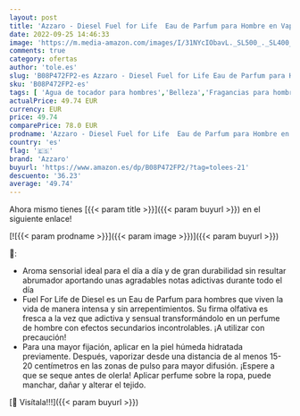 ```yaml
---
layout: post
title: 'Azzaro - Diesel Fuel for Life  Eau de Parfum para Hombre en Vaporizador Spray  Fragancia Sensorial'
date: 2022-09-25 14:46:33
image: 'https://m.media-amazon.com/images/I/31NYcIObavL._SL500_._SL400_.jpg'
comments: true
category: ofertas
author: 'tole.es'
slug: 'B08P472FP2-es Azzaro - Diesel Fuel for Life Eau de Parfum para Hombre en...'
sku: 'B08P472FP2-es'
tags: [ 'Agua de tocador para hombres','Belleza','Fragancias para hombres','Perfumes y fragancias','azzaro','de','eau','parfum','🇪🇸', ]
actualPrice: 49.74 EUR
currency: EUR
price: 49.74
comparePrice: 78.0 EUR
prodname: 'Azzaro - Diesel Fuel for Life  Eau de Parfum para Hombre en Vaporizador Spray  Fragancia Sensorial'
country: 'es'
flag: '🇪🇸'
brand: 'Azzaro'
buyurl: 'https://www.amazon.es/dp/B08P472FP2/?tag=tolees-21'
descuento: '36.23'
average: '49.74'
---
```


Ahora mismo tienes [{{< param title >}}]({{< param buyurl >}}) en el siguiente enlace!

[![{{< param prodname >}}]({{< param image >}})]({{< param buyurl >}})

🔎:

- Aroma sensorial ideal para el día a día y de gran durabilidad sin resultar abrumador aportando unas agradables notas adictivas durante todo el día
- Fuel For Life de Diesel es un Eau de Parfum para hombres que viven la vida de manera intensa y sin arrepentimientos. Su firma olfativa es fresca a la vez que adictiva y sensual transformándolo en un perfume de hombre con efectos secundarios incontrolables. ¡A utilizar con precaución!
- Para una mayor fijación, aplicar en la piel húmeda hidratada previamente. Después, vaporizar desde una distancia de al menos 15-20 centímetros en las zonas de pulso para mayor difusión. ¡Espere a que se seque antes de olerla! Aplicar perfume sobre la ropa, puede manchar, dañar y alterar el tejido.

[🛒 Visítala!!!]({{< param buyurl >}})
